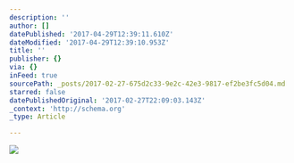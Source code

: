 ```yaml
---
description: ''
author: []
datePublished: '2017-04-29T12:39:11.610Z'
dateModified: '2017-04-29T12:39:10.953Z'
title: ''
publisher: {}
via: {}
inFeed: true
sourcePath: _posts/2017-02-27-675d2c33-9e2c-42e3-9817-ef2be3fc5d04.md
starred: false
datePublishedOriginal: '2017-02-27T22:09:03.143Z'
_context: 'http://schema.org'
_type: Article

---
```

![](https://the-grid-user-content.s3-us-west-2.amazonaws.com/6fa0acca-97cc-4519-bb57-c99b155b0ba4.jpg)